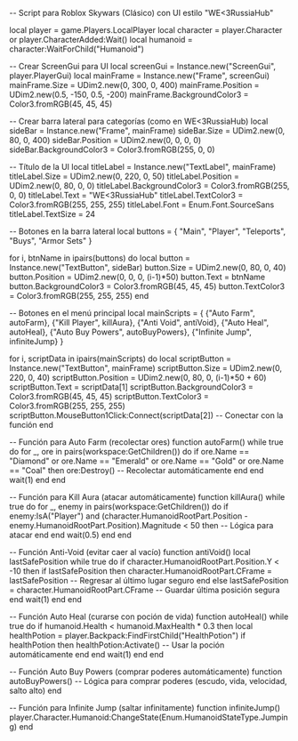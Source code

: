 -- Script para Roblox Skywars (Clásico) con UI estilo "WE<3RussiaHub"

local player = game.Players.LocalPlayer
local character = player.Character or player.CharacterAdded:Wait()
local humanoid = character:WaitForChild("Humanoid")

-- Crear ScreenGui para UI
local screenGui = Instance.new("ScreenGui", player.PlayerGui)
local mainFrame = Instance.new("Frame", screenGui)
mainFrame.Size = UDim2.new(0, 300, 0, 400)
mainFrame.Position = UDim2.new(0.5, -150, 0.5, -200)
mainFrame.BackgroundColor3 = Color3.fromRGB(45, 45, 45)

-- Crear barra lateral para categorías (como en WE<3RussiaHub)
local sideBar = Instance.new("Frame", mainFrame)
sideBar.Size = UDim2.new(0, 80, 0, 400)
sideBar.Position = UDim2.new(0, 0, 0, 0)
sideBar.BackgroundColor3 = Color3.fromRGB(255, 0, 0)

-- Título de la UI
local titleLabel = Instance.new("TextLabel", mainFrame)
titleLabel.Size = UDim2.new(0, 220, 0, 50)
titleLabel.Position = UDim2.new(0, 80, 0, 0)
titleLabel.BackgroundColor3 = Color3.fromRGB(255, 0, 0)
titleLabel.Text = "WE<3RussiaHub"
titleLabel.TextColor3 = Color3.fromRGB(255, 255, 255)
titleLabel.Font = Enum.Font.SourceSans
titleLabel.TextSize = 24

-- Botones en la barra lateral
local buttons = {
    "Main",
    "Player",
    "Teleports",
    "Buys",
    "Armor Sets"
}

for i, btnName in ipairs(buttons) do
    local button = Instance.new("TextButton", sideBar)
    button.Size = UDim2.new(0, 80, 0, 40)
    button.Position = UDim2.new(0, 0, 0, (i-1)*50)
    button.Text = btnName
    button.BackgroundColor3 = Color3.fromRGB(45, 45, 45)
    button.TextColor3 = Color3.fromRGB(255, 255, 255)
end

-- Botones en el menú principal
local mainScripts = {
    {"Auto Farm", autoFarm},
    {"Kill Player", killAura},
    {"Anti Void", antiVoid},
    {"Auto Heal", autoHeal},
    {"Auto Buy Powers", autoBuyPowers},
    {"Infinite Jump", infiniteJump}
}

for i, scriptData in ipairs(mainScripts) do
    local scriptButton = Instance.new("TextButton", mainFrame)
    scriptButton.Size = UDim2.new(0, 220, 0, 40)
    scriptButton.Position = UDim2.new(0, 80, 0, (i-1)*50 + 60)
    scriptButton.Text = scriptData[1]
    scriptButton.BackgroundColor3 = Color3.fromRGB(45, 45, 45)
    scriptButton.TextColor3 = Color3.fromRGB(255, 255, 255)
    scriptButton.MouseButton1Click:Connect(scriptData[2]) -- Conectar con la función
end

-- Función para Auto Farm (recolectar ores)
function autoFarm()
    while true do
        for _, ore in pairs(workspace:GetChildren()) do
            if ore.Name == "Diamond" or ore.Name == "Emerald" or ore.Name == "Gold" or ore.Name == "Coal" then
                ore:Destroy()  -- Recolectar automáticamente
            end
        end
        wait(1)
    end
end

-- Función para Kill Aura (atacar automáticamente)
function killAura()
    while true do
        for _, enemy in pairs(workspace:GetChildren()) do
            if enemy:IsA("Player") and (character.HumanoidRootPart.Position - enemy.HumanoidRootPart.Position).Magnitude < 50 then
                -- Lógica para atacar
            end
        end
        wait(0.5)
    end
end

-- Función Anti-Void (evitar caer al vacío)
function antiVoid()
    local lastSafePosition
    while true do
        if character.HumanoidRootPart.Position.Y < -10 then
            if lastSafePosition then
                character.HumanoidRootPart.CFrame = lastSafePosition -- Regresar al último lugar seguro
            end
        else
            lastSafePosition = character.HumanoidRootPart.CFrame -- Guardar última posición segura
        end
        wait(1)
    end
end

-- Función Auto Heal (curarse con poción de vida)
function autoHeal()
    while true do
        if humanoid.Health < humanoid.MaxHealth * 0.3 then
            local healthPotion = player.Backpack:FindFirstChild("HealthPotion")
            if healthPotion then
                healthPotion:Activate() -- Usar la poción automáticamente
            end
        end
        wait(1)
    end
end

-- Función Auto Buy Powers (comprar poderes automáticamente)
function autoBuyPowers()
    -- Lógica para comprar poderes (escudo, vida, velocidad, salto alto)
end

-- Función para Infinite Jump (saltar infinitamente)
function infiniteJump()
    player.Character.Humanoid:ChangeState(Enum.HumanoidStateType.Jumping)
end
